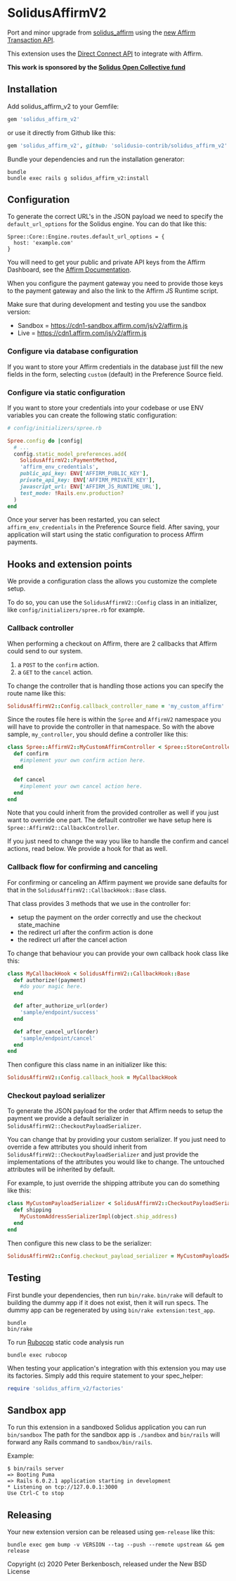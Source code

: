 # SolidusAffirmV2

Port and minor upgrade from [solidus_affirm](https://github.com/solidusio/solidus_affirm) using the [new Affirm Transaction API](https://docs.affirm.com/affirm-developers/changelog/transactions-api).


This extension uses the [Direct Connect API](https://docs.affirm.com/affirm-developers/docs/direct-connect-api) to integrate with Affirm.

**This work is sponsored by the [Solidus Open Collective fund](https://opencollective.com/solidus)**

## Installation

Add solidus_affirm_v2 to your Gemfile:

```ruby
gem 'solidus_affirm_v2'
```

or use it directly from Github like this:

```ruby
gem 'solidus_affirm_v2', github: 'solidusio-contrib/solidus_affirm_v2'
```

Bundle your dependencies and run the installation generator:

```shell
bundle
bundle exec rails g solidus_affirm_v2:install
```

## Configuration

To generate the correct URL's in the JSON payload we need to specify the
`default_url_options` for the Solidus engine. You can do that like this:

```
Spree::Core::Engine.routes.default_url_options = {
  host: 'example.com'
}
```

You will need to get your public and private API keys from the Affirm Dashboard, see the [Affirm Documentation](https://docs.affirm.com/affirm-developers/docs/direct-connect-api).

When you configure the payment gateway you need to provide those keys to
the payment gateway and also the link to the Affirm JS Runtime script.

Make sure that during development and testing you use the sandbox version:
* Sandbox = https://cdn1-sandbox.affirm.com/js/v2/affirm.js
* Live = https://cdn1.affirm.com/js/v2/affirm.js

### Configure via database configuration

If you want to store your Affirm credentials in the database just
fill the new fields in the form, selecting `custom` (default) in the
Preference Source field.

### Configure via static configuration

If you want to store your credentials into your codebase or use ENV
variables you can create the following static configuration:

```ruby
# config/initializers/spree.rb

Spree.config do |config|
  # ...
  config.static_model_preferences.add(
    SolidusAffirmV2::PaymentMethod,
    'affirm_env_credentials',
    public_api_key: ENV['AFFIRM_PUBLIC_KEY'],
    private_api_key: ENV['AFFIRM_PRIVATE_KEY'],
    javascript_url: ENV['AFFIRM_JS_RUNTIME_URL'],
    test_mode: !Rails.env.production?
  )
end
```

Once your server has been restarted, you can select `affirm_env_credentials` in
the Preference Source field. After saving, your application will start using the
static configuration to process Affirm payments.

## Hooks and extension points

We provide a configuration class the allows you customize the complete setup.

To do so, you can use the `SolidusAffirmV2::Config` class in an initializer,
like `config/initializers/spree.rb` for example.

### Callback controller

When performing a checkout on Affirm, there are 2 callbacks that Affirm
could send to our system.

1) a `POST` to the `confirm` action.
2) a `GET` to the `cancel` action.

To change the controller that is handling those actions you can specify
the route name like this:

```ruby
SolidusAffirmV2::Config.callback_controller_name = 'my_custom_affirm'
```

Since the routes file here is within the `Spree` and `AffirmV2` namespace you will have to
provide the controller in that namespace. So with the above sample, `my_controller`,
you should define a controller like this:

```ruby
class Spree::AffirmV2::MyCustomAffirmController < Spree::StoreController
  def confirm
    #implement your own confirm action here.
  end

  def cancel
    #implement your own cancel action here.
  end
end
```

Note that you could inherit from the provided controller as well if you
just want to override one part. The default controller we have setup here
is `Spree::AffirmV2::CallbackController`.

If you just need to change the way you like to handle the confirm and cancel
actions, read below. We provide a hook for that as well.

### Callback flow for confirming and canceling

For confirming or canceling an Affirm payment we provide sane defaults for
that in the `SolidusAffirmV2::CallbackHook::Base` class.

That class provides 3 methods that we use in the controller for:
* setup the payment on the order correctly and use the checkout state_machine
* the redirect url after the confirm action is done
* the redirect url after the cancel action

To change that behaviour you can provide your own callback hook class like this:

```ruby
class MyCallbackHook < SolidusAffirmV2::CallbackHook::Base
  def authorize!(payment)
    #do your magic here.
  end

  def after_authorize_url(order)
    'sample/endpoint/success'
  end

  def after_cancel_url(order)
    'sample/endpoint/cancel'
  end
end
```

Then configure this class name in an initializer like this:

```ruby
SolidusAffirmV2::Config.callback_hook = MyCallbackHook
```

### Checkout payload serializer

To generate the JSON payload for the order that Affirm needs to setup the
payment we provide a default serializer in `SolidusAffirmV2::CheckoutPayloadSerializer`.

You can change that by providing your custom serializer. If you just need to
override a few attributes you should inherit from `SolidusAffirmV2::CheckoutPayloadSerializer` and just provide the implementations of the attributes you would like to change. The untouched attributes will be inherited by default.

For example, to just override the shipping attribute you can do something like this:

```ruby
class MyCustomPayloadSerializer < SolidusAffirmV2::CheckoutPayloadSerializer
  def shipping
    MyCustomAddressSerializerImpl(object.ship_address)
  end
end
```

Then configure this new class to be the serializer:

```ruby
SolidusAffirmV2::Config.checkout_payload_serializer = MyCustomPayloadSerializer
```

## Testing

First bundle your dependencies, then run `bin/rake`. `bin/rake` will default to building the dummy app if it does not exist, then it will run specs. The dummy app can be regenerated by using `bin/rake extension:test_app`.

```shell
bundle
bin/rake
```

To run [Rubocop](https://github.com/bbatsov/rubocop) static code analysis run

```shell
bundle exec rubocop
```

When testing your application's integration with this extension you may use its factories.
Simply add this require statement to your spec_helper:

```ruby
require 'solidus_affirm_v2/factories'
```

## Sandbox app

To run this extension in a sandboxed Solidus application you can run `bin/sandbox`
The path for the sandbox app is `./sandbox` and `bin/rails` will forward any Rails command
to `sandbox/bin/rails`.

Example:

```shell
$ bin/rails server
=> Booting Puma
=> Rails 6.0.2.1 application starting in development
* Listening on tcp://127.0.0.1:3000
Use Ctrl-C to stop
```

## Releasing

Your new extension version can be released using `gem-release` like this:

```shell
bundle exec gem bump -v VERSION --tag --push --remote upstream && gem release
```

Copyright (c) 2020 Peter Berkenbosch, released under the New BSD License
